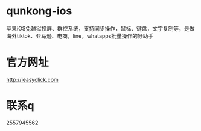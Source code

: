 # qunkong-ios
苹果iOS免越狱投屏、群控系统，支持同步操作，鼠标、键盘，文字复制等，是做海外tiktok、亚马逊、电商，line，whatapps批量操作的好助手
# 官方网址
http://ieasyclick.com
# 联系q
2557945562
